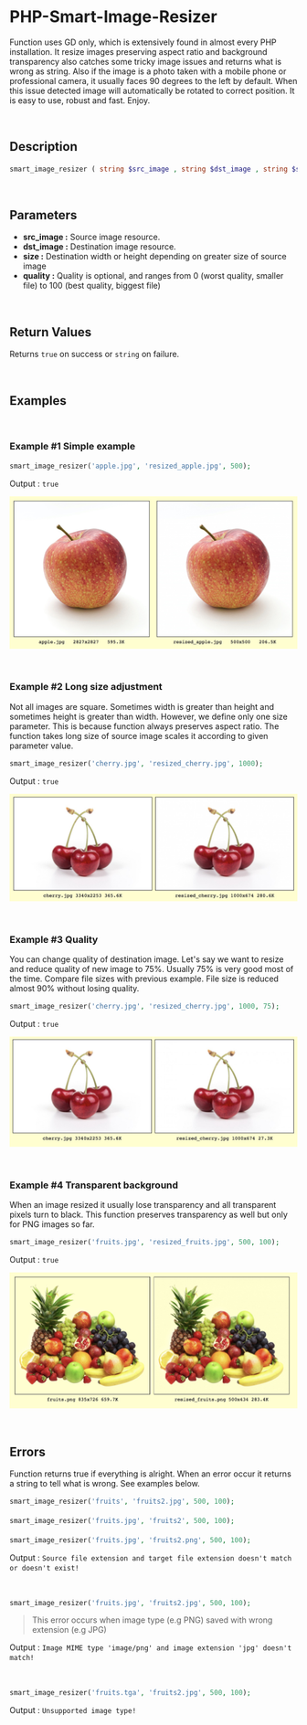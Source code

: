 # PHP-Smart-Image-Resizer

Function uses GD only, which is extensively found in almost every PHP installation. It resize images preserving aspect ratio and background transparency also catches some tricky image issues and returns what is wrong as string. Also if the image is a photo taken with a mobile phone or professional camera, it usually faces 90 degrees to the left by default. When this issue detected image will automatically be rotated to correct position. It is easy to use, robust and fast. Enjoy.

<br/>

## Description
```php
smart_image_resizer ( string $src_image , string $dst_image , string $size , $quality = 100 ) true : string
```

<br/>

## Parameters
- **src_image :** Source image resource.
- **dst_image :** Destination image resource.
- **size :** Destination width or height depending on greater size of source image
- **quality :** Quality is optional, and ranges from 0 (worst quality, smaller file) to 100 (best quality, biggest file)

<br/>

## Return Values
Returns `true` on success or `string` on failure.

<br/>

## Examples

<br/>

### Example #1 Simple example

```php
smart_image_resizer('apple.jpg', 'resized_apple.jpg', 500);
```

Output : `true`

![Example-1](https://raw.githubusercontent.com/erman999/PHP-Smart-Image-Resizer/master/examples/example1.jpg)

<br/>

### Example #2 Long size adjustment

Not all images are square. Sometimes width is greater than height and sometimes height is greater than width. However, we define only one size parameter. This is because function always preserves aspect ratio. The function takes long size of source image scales it according to given parameter value.

```php
smart_image_resizer('cherry.jpg', 'resized_cherry.jpg', 1000);
```

Output : `true`

![Example-2](https://raw.githubusercontent.com/erman999/PHP-Smart-Image-Resizer/master/examples/example2.jpg)

<br/>

### Example #3 Quality

You can change quality of destination image. Let's say we want to resize and reduce quality of new image to 75%. Usually 75% is very good most of the time. Compare file sizes with previous example. File size is reduced almost 90% without losing quality.

```php
smart_image_resizer('cherry.jpg', 'resized_cherry.jpg', 1000, 75);
```

Output : `true`

![Example-3](https://raw.githubusercontent.com/erman999/PHP-Smart-Image-Resizer/master/examples/example3.jpg)

<br/>

### Example #4 Transparent background

When an image resized it usually lose transparency and all transparent pixels turn to black. This function preserves transparency as well but only for PNG images so far.

```php
smart_image_resizer('fruits.jpg', 'resized_fruits.jpg', 500, 100);
```

Output : `true`

![Example-4](https://raw.githubusercontent.com/erman999/PHP-Smart-Image-Resizer/master/examples/example4.jpg)

<br/>

## Errors

Function returns true if everything is alright. When an error occur it returns a string to tell what is wrong. See examples below.

```php
smart_image_resizer('fruits', 'fruits2.jpg', 500, 100);

smart_image_resizer('fruits.jpg', 'fruits2', 500, 100);

smart_image_resizer('fruits.jpg', 'fruits2.png', 500, 100);
```

Output : `Source file extension and target file extension doesn't match or doesn't exist!`

<br/>

```php
smart_image_resizer('fruits.jpg', 'fruits2.jpg', 500, 100);
```

> This error occurs when image type (e.g PNG) saved with wrong extension (e.g JPG)

Output : `Image MIME type 'image/png' and image extension 'jpg' doesn't match!`

<br/>

```php
smart_image_resizer('fruits.tga', 'fruits2.jpg', 500, 100);
```

Output : `Unsupported image type!`

<br/>
